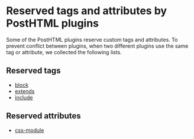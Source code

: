 # Reserved tags and attributes by PostHTML plugins

Some of the PostHTML plugins reserve custom tags and attributes. To prevent conflict between plugins, when two different plugins use the same tag or attribute, we collected the following lists.

## Reserved tags
- [block](https://github.com/maltsev/posthtml-extend)
- [extends](https://github.com/maltsev/posthtml-extend)
- [include](https://github.com/posthtml/posthtml-include)

## Reserved attributes
- [css-module](https://github.com/maltsev/posthtml-css-modules)
